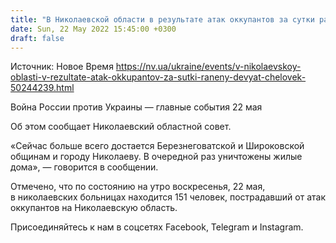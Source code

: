 ```yaml
---
title: "В Николаевской области в результате атак оккупантов за сутки ранены девять человек"
date: Sun, 22 May 2022 15:45:00 +0300
draft: false
---
```

Источник: Новое Время https://nv.ua/ukraine/events/v-nikolaevskoy-oblasti-v-rezultate-atak-okkupantov-za-sutki-raneny-devyat-chelovek-50244239.html


Война России против Украины — главные события 22 мая

Об этом сообщает Николаевский областной совет.

«Сейчас больше всего достается Березнеговатской и Широковской общинам и городу Николаеву. В очередной раз уничтожены жилые дома», — говорится в сообщении.

Отмечено, что по состоянию на утро воскресенья, 22 мая, в николаевских больницах находится 151 человек, пострадавший от атак оккупантов на Николаевскую область.

Присоединяйтесь к нам в соцсетях Facebook, Telegram и Instagram.
